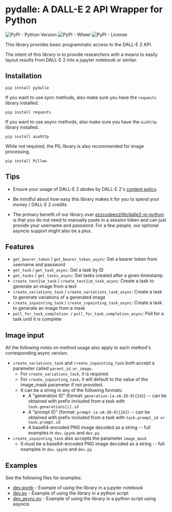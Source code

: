 # pydalle: A DALL-E 2 API Wrapper for Python

![PyPI - Python Version](https://img.shields.io/pypi/pyversions/pydalle)
![PyPI - Wheel](https://img.shields.io/pypi/wheel/pydalle)
![PyPI - License](https://img.shields.io/pypi/l/pydalle)

This library provides basic programmatic access to the DALL-E 2 API.

The intent of this library is to provide researchers with a means to easily layout
results from DALL-E 2 into a jupyter notebook or similar.

## Installation

    pip install pydalle

If you want to use sync methods, also make sure you have the `requests` library installed.

    pip install requests

If you want to use async methods, also make sure you have the `aiohttp` library installed.

    pip install aiohttp

While not required, the PIL library is also recommended for image processing.

    pip install Pillow

## Tips

- Ensure your usage of DALL-E 2 abides by DALL-E 2's [content policy][1].

- Be mindful about how easy this library makes it for you to spend your money / DALL-E 2 credits.

- The primary benefit of our library over [ezzcodeezzlife/dalle2-in-python][2]
  is that you do not need to manually paste in a session token and can just provide your username and password.
  For a few people, our optional asyncio support might also be a plus.

## Features

- `get_bearer_token` / `get_bearer_token_async`: Get a bearer token from username and password
- `get_task` / `get_task_async`: Get a task by ID
- `get_tasks` / `get_tasks_async`: Get tasks created after a given timestamp
- `create_text2im_task` / `create_text2im_task_async`: Create a task to generate an image from a text
- `create_variations_task` / `create_variations_task_async`: Create a task to generate variations of a generated image
- `create_inpainting_task` / `create_inpainting_task_async`: Create a task to generate an image from a mask
- `poll_for_task_completion /` `poll_for_task_completion_async`: Poll for a task until it is complete

## Image input

All the following notes on method usage also apply to each method's corresponding async version.

- `create_variations_task` and `create_inpainting_task` both accept a parameter called `parent_id_or_image`.
    - For `create_variations_task`, it is required.
    - For `create_inpainting_task`, it will default to the value of the image_mask parameter if not provided.
    - It can be a string in any of the following formats:
        - A "generation ID" (format: `generation-[a-zA-Z0-9]{24}`) -- can be obtained with prefix included from a task
          with `task.generations[i].id`
        - A "prompt ID" (format: `prompt-[a-zA-Z0-9]{24}`) -- can be obtained with prefix included from a task
          with `task.prompt_id or task.prompt.id`
        - A base64-encoded PNG image decoded as a string -- full examples in `dev.ipynb` and `dev.py`
- `create_inpainting_task` also accepts the parameter `image_mask`
    - It must be a base64-encoded PNG image decoded as a string -- full examples in `dev.ipynb` and `dev.py`

## Examples

See the following files for examples:

- [dev.ipynb](./dev.ipynb) - Example of using the library in a jupyter notebook
- [dev.py](./dev.py) - Example of using the library in a python script
- [dev_async.py](./dev_async.py) - Example of using the library in a python script using asyncio

[1]: https://labs.openai.com/policies/content-policy
[2]: https://github.com/ezzcodeezzlife/dalle2-in-python
[requests]: https://requests.readthedocs.io/en/master/